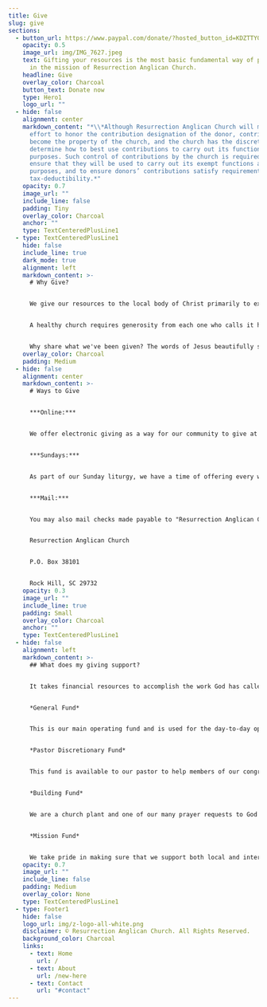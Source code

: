 ```yaml
---
title: Give
slug: give
sections:
  - button_url: https://www.paypal.com/donate/?hosted_button_id=KDZTTYG3UZPE6
    opacity: 0.5
    image_url: img/IMG_7627.jpeg
    text: Gifting your resources is the most basic fundamental way of participating
      in the mission of Resurrection Anglican Church.
    headline: Give
    overlay_color: Charcoal
    button_text: Donate now
    type: Hero1
    logo_url: ""
  - hide: false
    alignment: center
    markdown_content: "*\\*Although Resurrection Anglican Church will make every
      effort to honor the contribution designation of the donor, contributions
      become the property of the church, and the church has the discretion to
      determine how to best use contributions to carry out its functions and
      purposes. Such control of contributions by the church is required to
      ensure that they will be used to carry out its exempt functions and
      purposes, and to ensure donors’ contributions satisfy requirements for
      tax-deductibility.*"
    opacity: 0.7
    image_url: ""
    include_line: false
    padding: Tiny
    overlay_color: Charcoal
    anchor: ""
    type: TextCenteredPlusLine1
  - type: TextCenteredPlusLine1
    hide: false
    include_line: true
    dark_mode: true
    alignment: left
    markdown_content: >-
      # Why Give?


      We give our resources to the local body of Christ primarily to express gratitude and trust in our generous God who has freely given us all things, first and foremost his grace. In the words of Paul, “For you know the grace of our Lord Jesus Christ, that though he was rich, yet for your sake he became poor, so that you by his poverty might become rich" (2 Corinthians 8:9).


      A healthy church requires generosity from each one who calls it home in order to operate and fulfill it's mission.


      Why share what we've been given? The words of Jesus beautifully summarize: "Freely you have received; freely give" (Matthew 10:8).
    overlay_color: Charcoal
    padding: Medium
  - hide: false
    alignment: center
    markdown_content: >-
      # Ways to Give


      ***Online:***


      We offer electronic giving as a way for our community to give at anytime and to automate the important. You may make a one-time gift, or you can easily set up your recurring tithe if you wish.


      ***Sundays:***


      As part of our Sunday liturgy, we have a time of offering every week where we express our gratitude by giving our lives and our resources to God. We give financially, but this part of our service is a deeper call to offer our entire lives to God with thanksgiving.


      ***Mail:*** 


      You may also mail checks made payable to "Resurrection Anglican Church" to:


      Resurrection Anglican Church


      P.O. Box 38101


      Rock Hill, SC 29732
    opacity: 0.3
    image_url: ""
    include_line: true
    padding: Small
    overlay_color: Charcoal
    anchor: ""
    type: TextCenteredPlusLine1
  - hide: false
    alignment: left
    markdown_content: >-
      ## What does my giving support?


      It takes financial resources to accomplish the work God has called us to do for our community, our city, and the world. Your faithful giving helps support the spiritual formation of our community and the spread of the gospel. It supports mission initiatives in our city and around the world. It allows us to maintain a space for friends, family, and neighbors to gather, as well as worship together.


      *General Fund*


      This is our main operating fund and is used for the day-to-day operations of our church. These funds may also be allocated by our Vestry to the other funds listed below as needed and when possible.


      *Pastor Discretionary Fund*


      This fund is available to our pastor to help members of our congregation or residents of our neighborhood who may be in crisis and need some moderate financial assistance. The use of the funds are at the discretion of Bill Scott, our Rector, as he and the leadership identify individuals who are in significant need.


      *Building Fund*


      We are a church plant and one of our many prayer requests to God is that our growth would lead to a future permanent home for Resurrection Anglican Church. The balance of this fund would allow us to one day in our future acquire a space that can be used for God's glory here in Rock Hill as we continue to share his love with this wonderful city.


      *Mission Fund*


      We take pride in making sure that we support both local and international missions initiatives. Giving to this fund ensures that we continue to support outreach initiatives within our city of Rock Hill as well as assisting other missions partners globally.
    opacity: 0.7
    image_url: ""
    include_line: false
    padding: Medium
    overlay_color: None
    type: TextCenteredPlusLine1
  - type: Footer1
    hide: false
    logo_url: img/z-logo-all-white.png
    disclaimer: © Resurrection Anglican Church. All Rights Reserved.
    background_color: Charcoal
    links:
      - text: Home
        url: /
      - text: About
        url: /new-here
      - text: Contact
        url: "#contact"
---
```

